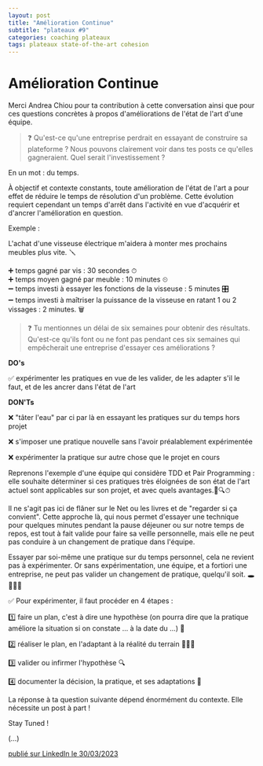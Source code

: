 ```yaml
---
layout: post
title: "Amélioration Continue"
subtitle: "plateaux #9"
categories: coaching plateaux
tags: plateaux state-of-the-art cohesion
---
```

# Amélioration Continue

Merci Andrea Chiou pour ta contribution à cette conversation ainsi que pour ces questions concrètes à propos d'améliorations de l'état de l'art d'une équipe.

> ❓ Qu'est-ce qu'une entreprise perdrait en essayant de construire sa plateforme ? Nous pouvons clairement voir dans tes posts ce qu'elles gagneraient. Quel serait l'investissement ?
<!--more-->

En un mot : du temps.

À objectif et contexte constants, toute amélioration de l'état de l'art a pour effet de réduire le temps de résolution d'un problème. Cette évolution requiert cependant un temps d'arrêt dans l'activité en vue d'acquérir et d'ancrer l'amélioration en question.

Exemple :

L'achat d'une visseuse électrique m'aidera à monter mes prochains meubles plus vite. 🪛

➕  temps gagné par vis : 30 secondes ⏱\
➕  temps moyen gagné par meuble : 10 minutes ⏲\
➖  temps investi à essayer les fonctions de la visseuse : 5 minutes 🎛\
➖  temps investi à maîtriser la puissance de la visseuse en ratant 1 ou 2 vissages : 2 minutes. 🗑

> ❓ Tu mentionnes un délai de six semaines pour obtenir des résultats. Qu'est-ce qu'ils font ou ne font pas pendant ces six semaines qui empêcherait une entreprise d'essayer ces améliorations ?

__DO's__

✅ expérimenter les pratiques en vue de les valider, de les adapter s'il le faut, et de les ancrer dans l'état de l'art

__DON'Ts__

❌ "tâter l'eau" par ci par là en essayant les pratiques sur du temps hors projet

❌ s'imposer une pratique nouvelle sans l'avoir préalablement expérimentée

❌ expérimenter la pratique sur autre chose que le projet en cours

Reprenons l'exemple d'une équipe qui considère TDD et Pair Programming : elle souhaite déterminer si ces pratiques très éloignées de son état de l'art actuel sont applicables sur son projet, et avec quels avantages.📐🔍⏱

Il ne s'agit pas ici de flâner sur le Net ou les livres et de "regarder si ça convient". Cette approche là, qui nous permet d'essayer une technique pour quelques minutes pendant la pause déjeuner ou sur notre temps de repos, est tout à fait valide pour faire sa veille personnelle, mais elle ne peut pas conduire à un changement de pratique dans l'équipe.

Essayer par soi-même une pratique sur du temps personnel, cela ne revient pas à expérimenter. Or sans expérimentation, une équipe, et a fortiori une entreprise, ne peut pas valider un changement de pratique, quelqu'il soit. 🕳🚶🏻‍♂️

✅ Pour expérimenter, il faut procéder en 4 étapes :

1️⃣  faire un plan, c'est à dire une hypothèse (on pourra dire que la pratique améliore la situation si on constate … à la date du …) 📃

2️⃣ réaliser le plan, en l'adaptant à la réalité du terrain 👩🏽‍💻

3️⃣ valider ou infirmer l'hypothèse 🔍

4️⃣ documenter la décision, la pratique, et ses adaptations 📝

La réponse à ta question suivante dépend énormément du contexte. Elle nécessite un post à part !

Stay Tuned !

(…)

[publié sur LinkedIn le 30/03/2023](https://www.linkedin.com/posts/christophe-thibaut-35b4657_etatdelart-ameliorationcontinue-pdca-activity-7047081883813232640-zjlp?utm_source=share&utm_medium=member_desktop)
